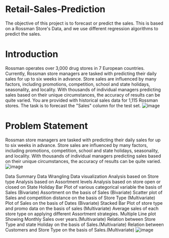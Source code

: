# Retail-Sales-Prediction
The objective of this project is to forecast or predict the sales. This is based on a Rossman Store's Data, and we use different regression algorithms to predict the sales.
# Introduction
Rossman operates over 3,000 drug stores in 7 European countries. Currently, Rossman store managers are tasked with predicting their daily sales for up to six weeks in advance. Store sales are influenced by many factors, including promotions, competition, school and state holidays, seasonality, and locality. With thousands of individual managers predicting sales based on their unique circumstances, the accuracy of results can be quite varied.
You are provided with historical sales data for 1,115 Rossman stores. The task is to forecast the "Sales" column for the test set.
![image](https://user-images.githubusercontent.com/110829101/217154254-21bef3ef-623a-4bb4-8721-0594547bab0a.png)



# Problem Statement

Rossman store managers are tasked with predicting their daily sales for up to six weeks in advance. Store sales are influenced by many factors, including promotions, competition, school and state holidays, seasonality, and locality. With thousands of individual managers predicting sales based on their unique circumstances, the accuracy of results can be quite varied.
![image](https://user-images.githubusercontent.com/110829101/217154337-7c082833-df80-4738-aee6-5bb241ce3d9b.png)

Data Summary
Data Wrangling
Data visualization 
Analysis  based on Store type
Analysis based on Assortment levels
Analysis based on store open or closed on State Holiday
Bar Plot of various categorical variable the basis of Sales (Bivariate)
Assortment on the basis of Sales (Bivariate)
Scatter plot of Sales and competition distance on the basis of Store Type (Multivariate)
Plot of Sales on the basis of Dates (Bivariate)
Stacked Bar Plot of store type and promo data on the basis of sales (Multivariate)
Average sales of each store type on applying different Assortment strategies.
Multiple Line plot Showing Monthly Sales over years.(Multivariate)
Relation between Store Type and state Holiday on the basis of Sales.(Multivariate)
Relation between Customers and Store Type on the basis of Sales.(Multivariate)
![image](https://user-images.githubusercontent.com/110829101/217154117-54e6b7e9-ea95-46d7-9681-c8ce06c66b04.png)
